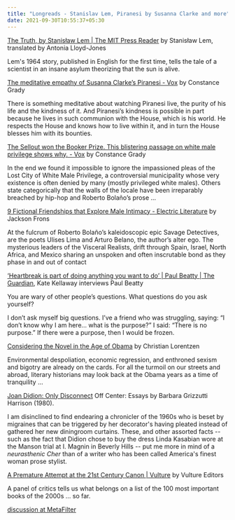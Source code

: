 ```yaml
---
title: "Longreads - Stanislav Lem, Piranesi by Susanna Clarke and more"
date: 2021-09-30T10:55:37+05:30
---
```

[The Truth, by Stanisław Lem | The MIT Press Reader](https://thereader.mitpress.mit.edu/the-truth-by-stanislaw-lem/) by Stanisław Lem, translated by Antonia Lloyd-Jones

Lem's 1964 story, published in English for the first time, tells the tale of a scientist in an insane asylum theorizing that the sun is alive.

[The meditative empathy of Susanna Clarke’s Piranesi - Vox](https://www.vox.com/culture/22677485/piranesi-susanna-clarke-vox-book-club) by Constance Grady

There is something meditative about watching Piranesi live, the purity of his life and the kindness of it. And Piranesi’s kindness is possible in part because he lives in such communion with the House, which is his world. He respects the House and knows how to live within it, and in turn the House blesses him with its bounties. 

[The Sellout won the Booker Prize. This blistering passage on white male privilege shows why. - Vox](https://www.vox.com/culture/2016/11/7/13502322/sellout-paul-beatty-booker-prize) by Constance Grady

In the end we found it impossible to ignore the impassioned pleas of the Lost City of White Male Privilege, a controversial municipality whose very existence is often denied by many (mostly privileged white males). Others state categorically that the walls of the locale have been irreparably breached by hip-hop and Roberto Bolaño’s prose ...

[9 Fictional Friendships that Explore Male Intimacy - Electric Literature](https://electricliterature.com/9-fictional-friendships-that-explore-male-intimacy/) by Jackson Frons

At the fulcrum of Roberto Bolaño’s kaleidoscopic epic Savage Detectives, are the poets Ulises Lima and Arturo Belano, the author’s alter ego. The mysterious leaders of the Visceral Realists, drift through Spain, Israel, North Africa, and Mexico sharing an unspoken and often inscrutable bond as they phase in and out of contact

[‘Heartbreak is part of doing anything you want to do’ | Paul Beatty | The Guardian](https://www.theguardian.com/books/2017/jun/11/paul-beatty-interview-the-sellout-booker-prize), Kate Kellaway interviews Paul Beatty

You are wary of other people’s questions. What questions do you ask yourself?

I don’t ask myself big questions. I’ve a friend who was struggling, saying: “I don’t know why I am here… what is the purpose?” I said: “There is no purpose.” If there were a purpose, then I would be frozen.

[Considering the Novel in the Age of Obama](https://www.vulture.com/2017/01/considering-the-novel-in-the-age-of-obama.html) by Christian Lorentzen

Environmental despoliation, economic regression, and enthroned sexism and bigotry are already on the cards. For all the turmoil on our streets and abroad, literary historians may look back at the Obama years as a time of tranquility ...

[Joan Didion: Only Disconnect](http://www.writing.upenn.edu/~afilreis/103/didion-per-harrison.html)
Off Center: Essays by Barbara Grizzutti Harrison (1980).

I am disinclined to find endearing a chronicler of the 1960s who is beset by migraines that can be triggered by her decorator's having pleated instead of gathered her new diningroom curtains. These, and other assorted facts -- such as the fact that Didion chose to buy the dress Linda Kasabian wore at the Manson trial at I. Magnin in Beverly Hills -- put me more in mind of a *neurasthenic Cher* than of a writer who has been called America's finest woman prose stylist. 

[A Premature Attempt at the 21st Century Canon | Vulture](https://www.vulture.com/article/best-books-21st-century-so-far.html) by Vulture Editors

A panel of critics tells us what belongs on a list of the 100 most important books of the 2000s … so far.

[discussion at MetaFilter](https://www.metafilter.com/176817/A-Premature-Attempt-at-the-21st-Century-Canon)

<!--more-->